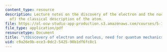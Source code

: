 ```yaml
---
content_type: resource
description: Lecture notes on the discovery of the electron and the nucleus, and (failure
  of) the classical description of the atom.
file: https://ol-ocw-studio-app-production.s3.amazonaws.com/courses/5-111-principles-of-chemical-science-fall-2008/c9a26e9bece30dc2542590b1df6fc8c1_lecnotes02.pdf
file_type: application/pdf
resourcetype: Document
title: "\tDiscovery of electron and nucleus, need for quantum mechanics"
uid: c9a26e9b-ece3-0dc2-5425-90b1df6fc8c1
---
```

